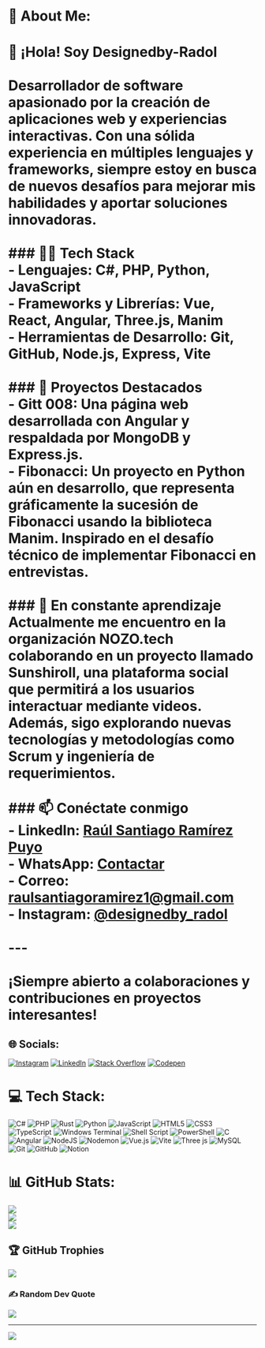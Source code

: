 # 💫 About Me:
# 👋 ¡Hola! Soy Designedby-Radol<br><br>Desarrollador de software apasionado por la creación de aplicaciones web y experiencias interactivas. Con una sólida experiencia en múltiples lenguajes y frameworks, siempre estoy en busca de nuevos desafíos para mejorar mis habilidades y aportar soluciones innovadoras.<br><br>### 👨‍💻 Tech Stack<br>- **Lenguajes**: C#, PHP, Python, JavaScript<br>- **Frameworks y Librerías**: Vue, React, Angular, Three.js, Manim<br>- **Herramientas de Desarrollo**: Git, GitHub, Node.js, Express, Vite<br><br>### 💼 Proyectos Destacados<br>- **Gitt 008**: Una página web desarrollada con **Angular** y respaldada por **MongoDB** y **Express.js**. <br>- **Fibonacci**: Un proyecto en **Python** aún en desarrollo, que representa gráficamente la sucesión de Fibonacci usando la biblioteca **Manim**. Inspirado en el desafío técnico de implementar Fibonacci en entrevistas.<br><br>### 🚀 En constante aprendizaje<br>Actualmente me encuentro en la organización **NOZO.tech** colaborando en un proyecto llamado **Sunshiroll**, una plataforma social que permitirá a los usuarios interactuar mediante videos. Además, sigo explorando nuevas tecnologías y metodologías como **Scrum** y **ingeniería de requerimientos**.<br><br>### 📫 Conéctate conmigo<br>- **LinkedIn**: [Raúl Santiago Ramírez Puyo](https://www.linkedin.com/in/raúl-santiago-ramírez-puyo)<br>- **WhatsApp**: [Contactar](https://wa.me/+573012184025)<br>- **Correo**: raulsantiagoramirez1@gmail.com<br>- **Instagram**: [@designedby_radol](https://www.instagram.com/designedby_radol/)<br><br>---<br><br>¡Siempre abierto a colaboraciones y contribuciones en proyectos interesantes!<br>


## 🌐 Socials:
[![Instagram](https://img.shields.io/badge/Instagram-%23E4405F.svg?logo=Instagram&logoColor=white)](https://instagram.com/https://www.instagram.com/designedby_radol/) [![LinkedIn](https://img.shields.io/badge/LinkedIn-%230077B5.svg?logo=linkedin&logoColor=white)](https://linkedin.com/in/www.linkedin.com/in/raúl-santiago-ramírez-puyo) [![Stack Overflow](https://img.shields.io/badge/-Stackoverflow-FE7A16?logo=stack-overflow&logoColor=white)](https://stackoverflow.com/users/https://stackoverflow.com/users/28048594/designedby-radol) [![Codepen](https://img.shields.io/badge/Codepen-000000?style=for-the-badge&logo=codepen&logoColor=white)](https://codepen.io/https://codepen.io/Ra-l-Santiago-Ram-rez-Puyo) 

# 💻 Tech Stack:
![C#](https://img.shields.io/badge/c%23-%23239120.svg?style=for-the-badge&logo=csharp&logoColor=white) ![PHP](https://img.shields.io/badge/php-%23777BB4.svg?style=for-the-badge&logo=php&logoColor=white) ![Rust](https://img.shields.io/badge/rust-%23000000.svg?style=for-the-badge&logo=rust&logoColor=white) ![Python](https://img.shields.io/badge/python-3670A0?style=for-the-badge&logo=python&logoColor=ffdd54) ![JavaScript](https://img.shields.io/badge/javascript-%23323330.svg?style=for-the-badge&logo=javascript&logoColor=%23F7DF1E) ![HTML5](https://img.shields.io/badge/html5-%23E34F26.svg?style=for-the-badge&logo=html5&logoColor=white) ![CSS3](https://img.shields.io/badge/css3-%231572B6.svg?style=for-the-badge&logo=css3&logoColor=white) ![TypeScript](https://img.shields.io/badge/typescript-%23007ACC.svg?style=for-the-badge&logo=typescript&logoColor=white) ![Windows Terminal](https://img.shields.io/badge/Windows%20Terminal-%234D4D4D.svg?style=for-the-badge&logo=windows-terminal&logoColor=white) ![Shell Script](https://img.shields.io/badge/shell_script-%23121011.svg?style=for-the-badge&logo=gnu-bash&logoColor=white) ![PowerShell](https://img.shields.io/badge/PowerShell-%235391FE.svg?style=for-the-badge&logo=powershell&logoColor=white) ![C](https://img.shields.io/badge/c-%2300599C.svg?style=for-the-badge&logo=c&logoColor=white) ![Angular](https://img.shields.io/badge/angular-%23DD0031.svg?style=for-the-badge&logo=angular&logoColor=white) ![NodeJS](https://img.shields.io/badge/node.js-6DA55F?style=for-the-badge&logo=node.js&logoColor=white) ![Nodemon](https://img.shields.io/badge/NODEMON-%23323330.svg?style=for-the-badge&logo=nodemon&logoColor=%BBDEAD) ![Vue.js](https://img.shields.io/badge/vue.js-%2335495e.svg?style=for-the-badge&logo=vuedotjs&logoColor=%234FC08D) ![Vite](https://img.shields.io/badge/vite-%23646CFF.svg?style=for-the-badge&logo=vite&logoColor=white) ![Three js](https://img.shields.io/badge/threejs-black?style=for-the-badge&logo=three.js&logoColor=white) ![MySQL](https://img.shields.io/badge/mysql-4479A1.svg?style=for-the-badge&logo=mysql&logoColor=white) ![Git](https://img.shields.io/badge/git-%23F05033.svg?style=for-the-badge&logo=git&logoColor=white) ![GitHub](https://img.shields.io/badge/github-%23121011.svg?style=for-the-badge&logo=github&logoColor=white) ![Notion](https://img.shields.io/badge/Notion-%23000000.svg?style=for-the-badge&logo=notion&logoColor=white)
# 📊 GitHub Stats:
![](https://github-readme-stats.vercel.app/api?username=Designedby-Radol&theme=dracula&hide_border=false&include_all_commits=true&count_private=true)<br/>
![](https://github-readme-streak-stats.herokuapp.com/?user=Designedby-Radol&theme=dracula&hide_border=false)<br/>
![](https://github-readme-stats.vercel.app/api/top-langs/?username=Designedby-Radol&theme=dracula&hide_border=false&include_all_commits=true&count_private=true&layout=compact)

## 🏆 GitHub Trophies
![](https://github-profile-trophy.vercel.app/?username=Designedby-Radol&theme=dracula&no-frame=true&no-bg=false&margin-w=4)

### ✍️ Random Dev Quote
![](https://quotes-github-readme.vercel.app/api?type=vetical&theme=merko)

---
[![](https://visitcount.itsvg.in/api?id=Designedby-Radol&icon=0&color=0)](https://visitcount.itsvg.in)
